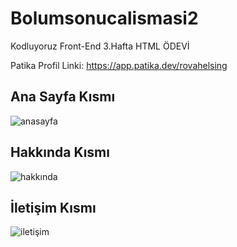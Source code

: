 # Bolumsonucalismasi2

Kodluyoruz Front-End 3.Hafta HTML ÖDEVİ

Patika Profil Linki: https://app.patika.dev/rovahelsing

## Ana Sayfa Kısmı
<img src="indexhtml.png" alt="anasayfa">

## Hakkında Kısmı
<img src="indexhtml.png" alt="hakkında">

## İletişim Kısmı
<img src="indexhtml.png" alt="iletişim">